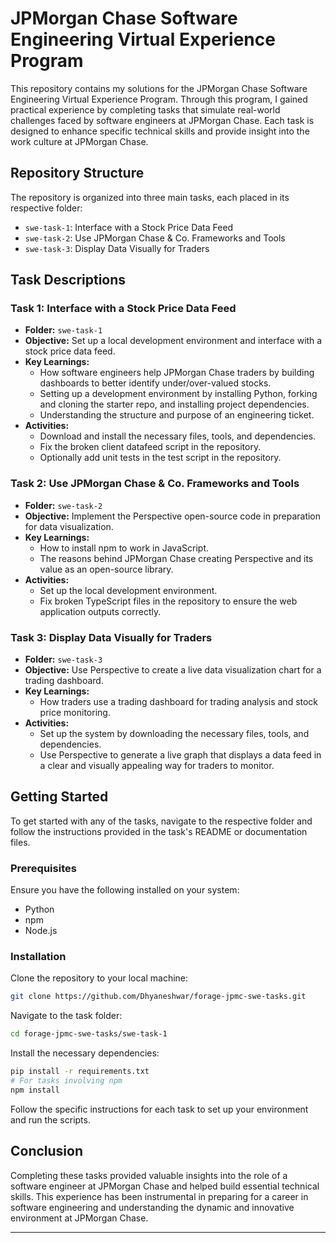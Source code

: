 # JPMorgan Chase Software Engineering Virtual Experience Program

This repository contains my solutions for the JPMorgan Chase Software Engineering Virtual Experience Program. Through this program, I gained practical experience by completing tasks that simulate real-world challenges faced by software engineers at JPMorgan Chase. Each task is designed to enhance specific technical skills and provide insight into the work culture at JPMorgan Chase.

## Repository Structure

The repository is organized into three main tasks, each placed in its respective folder:

- `swe-task-1`: Interface with a Stock Price Data Feed
- `swe-task-2`: Use JPMorgan Chase & Co. Frameworks and Tools
- `swe-task-3`: Display Data Visually for Traders

## Task Descriptions

### Task 1: Interface with a Stock Price Data Feed
- **Folder:** `swe-task-1`
- **Objective:** Set up a local development environment and interface with a stock price data feed.
- **Key Learnings:** 
  - How software engineers help JPMorgan Chase traders by building dashboards to better identify under/over-valued stocks.
  - Setting up a development environment by installing Python, forking and cloning the starter repo, and installing project dependencies.
  - Understanding the structure and purpose of an engineering ticket.
- **Activities:**
  - Download and install the necessary files, tools, and dependencies.
  - Fix the broken client datafeed script in the repository.
  - Optionally add unit tests in the test script in the repository.

### Task 2: Use JPMorgan Chase & Co. Frameworks and Tools
- **Folder:** `swe-task-2`
- **Objective:** Implement the Perspective open-source code in preparation for data visualization.
- **Key Learnings:** 
  - How to install npm to work in JavaScript.
  - The reasons behind JPMorgan Chase creating Perspective and its value as an open-source library.
- **Activities:**
  - Set up the local development environment.
  - Fix broken TypeScript files in the repository to ensure the web application outputs correctly.

### Task 3: Display Data Visually for Traders
- **Folder:** `swe-task-3`
- **Objective:** Use Perspective to create a live data visualization chart for a trading dashboard.
- **Key Learnings:** 
  - How traders use a trading dashboard for trading analysis and stock price monitoring.
- **Activities:**
  - Set up the system by downloading the necessary files, tools, and dependencies.
  - Use Perspective to generate a live graph that displays a data feed in a clear and visually appealing way for traders to monitor.

## Getting Started

To get started with any of the tasks, navigate to the respective folder and follow the instructions provided in the task's README or documentation files.

### Prerequisites

Ensure you have the following installed on your system:
- Python
- npm
- Node.js

### Installation

Clone the repository to your local machine:
```bash
git clone https://github.com/Dhyaneshwar/forage-jpmc-swe-tasks.git
```

Navigate to the task folder:
```bash
cd forage-jpmc-swe-tasks/swe-task-1
```

Install the necessary dependencies:
```bash
pip install -r requirements.txt
# For tasks involving npm
npm install
```

Follow the specific instructions for each task to set up your environment and run the scripts.

## Conclusion

Completing these tasks provided valuable insights into the role of a software engineer at JPMorgan Chase and helped build essential technical skills. This experience has been instrumental in preparing for a career in software engineering and understanding the dynamic and innovative environment at JPMorgan Chase.

---
